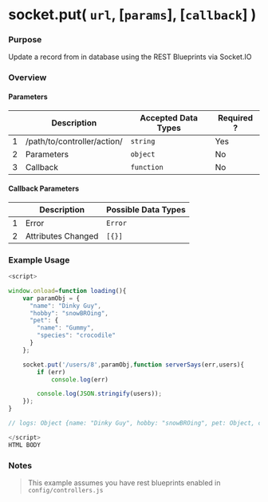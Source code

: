 # socket.put( `url`, [`params`], [`callback`] )
### Purpose
Update a record from in database using the REST Blueprints via Socket.IO

### Overview

#### Parameters
|   |          Description        | Accepted Data Types | Required ? |
|---|-----------------------------|---------------------|------------|
| 1 | /path/to/controller/action/ |      `string`       | Yes        |
| 2 |           Parameters        | `object`            | No         |
| 3 |            Callback         | `function`          | No         |

#### Callback Parameters

|   |     Description     | Possible Data Types |
|---|---------------------|---------------------|
| 1 |  Error              | `Error`             |
| 2 |  Attributes Changed |   `[{}]`            |


### Example Usage
```javascript
<script>

window.onload=function loading(){
    var paramObj = {
      "name": "Dinky Guy",
      "hobby": "snowBROing",
      "pet": {
        "name": "Gummy",
        "species": "crocodile"
      }
    };

    socket.put('/users/8',paramObj,function serverSays(err,users){
        if (err)
            console.log(err)

        console.log(JSON.stringify(users));
    });
}

// logs: Object {name: "Dinky Guy", hobby: "snowBROing", pet: Object, createdAt: "2013-12-12T19:43:49.284Z", updatedAt: "2013-12-12T21:59:58.735Z"…}

</script>
HTML BODY


```

### Notes
> This example assumes you have rest blueprints enabled in `config/controllers.js`


<docmeta name="uniqueID" value="socketput168503">
<docmeta name="displayName" value="socket.put( `url`, [`params`], [`callback`] )">

